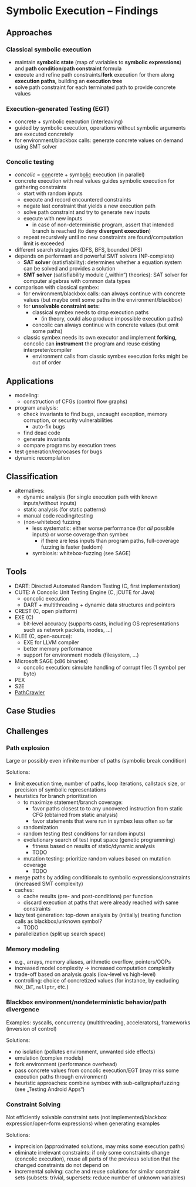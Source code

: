 # Symbolic Execution – Findings

## Approaches

### Classical symbolic execution

- maintain **symbolic state** (map of variables to **symbolic expressions**) and **path condition**/**path constraint** formula
- execute and refine path constraints/**fork** execution for them along **execution paths,** building an **execution tree**
- solve path constraint for each terminated path to provide concrete values

### Execution-generated Testing (EGT)

- concrete + symbolic execution (interleaving)
- guided by symbolic execution, operations without symbolic arguments are executed concretely
- for environment/blackbox calls: generate concrete values on demand using SMT solver

### Concolic testing

- *concolic* = <u>con</u>crete + symb<u>olic</u> execution (in parallel)
- concrete execution with real values guides symbolic execution for gathering constraints
  - start with random inputs
  - execute and record encountered constraints
  - negate last constraint that yields a new execution path
  - solve path constraint and try to generate new inputs
  - execute with new inputs
    - in case of non-deterministic program, assert that intended branch is reached (to deny **divergent execution**)
  - repeat recursively until no new constraints are found/computation limit is exceeded
- different search strategies (DFS, BFS, bounded DFS)
- depends on performant and powerful SMT solvers (NP-complete)
  - **SAT solver** (satisfiability): determines whether a equation system can be solved and provides a solution
  - **SMT solver** (satisfiability module („within“) theories): SAT solver for computer algebras with common data types
- comparison with classical symbex:
  - for environment/blackbox calls: can always continue with concrete values (but maybe omit some paths in the environment/blackbox)
  - for **unsolvable constraint sets:**
    - classical symbex needs to drop execution paths
      - (in theory, could also produce impossible execution paths)
    - concolic can always continue with concrete values (but omit some paths)
  - classic symbex needs its own executor and implement **forking,** concolic can **instrument** the program and reuse existing interpreter/compiler
    - environment calls from classic symbex execution forks might be out of order

## Applications

- modeling:
  - construction of CFGs (control flow graphs)
- program analysis:
  - check invariants to find bugs, uncaught exception, memory corruption, or security vulnerabilities
    - auto-fix bugs
  - find dead code
  - generate invariants
  - compare programs by execution trees
- test generation/reprocases for bugs
- dynamic recompilation

## Classification

- alternatives:
  - dynamic analysis (for single execution path with known inputs/without inputs)
  - static analysis (for static patterns)
  - manual code reading/testing
  - (non-whitebox) fuzzing
    - less systematic: either worse performance (for *all* possible inputs) or worse coverage than symbex
      - if there are less inputs than program paths, full-coverage fuzzing is faster (seldom)
    - symbiosis: whitebox-fuzzing (see SAGE)

## Tools

- DART: Directed Automated Random Testing (C, first implementation)
- CUTE: A Concolic Unit Testing Engine (C, jCUTE for Java)
  - concolic execution
  - DART + multithreading + dynamic data structures and pointers
- CREST (C, open platform)
- EXE (C)
  - bit-level accuracy (supports casts, including OS representations such as network packets, inodes, …)
- KLEE (C, open-source):
  - EXE for LLVM compiler
  - better memory performance
  - support for environment models (filesystem, …)
- Microsoft SAGE (x86 binaries)
  - concolic execution: simulate handling of corrupt files (1 symbol per byte)
- PEX
- S2E
- [PathCrawler](http://pathcrawler-online.com:8080/)

## Case Studies



## Challenges

### Path explosion

Large or possibly even infinite number of paths (symbolic break condition)

Solutions:
- limit execution time, number of paths, loop iterations, callstack size, or precision of symbolic representations
- heuristics for branch prioritization
  - to maximize statement/branch coverage:
    - favor paths closest to to any uncovered instruction from static CFG (obtained from static analysis)
    - favor statements that were run in symbex less often so far
  - randomization
  - random testing (test conditions for random inputs)
  - evolutionary search of test input space (genetic programming)
    - fitness based on results of static/dynamic analysis
    - TODO
  - mutation testing: prioritize random values based on mutation coverage
    - TODO
- merge paths by adding conditionals to symbolic expressions/constraints (increased SMT complexity)
- caches:
  - cache results (pre- and post-conditions) per function
  - discard execution at paths that were already reached with same constraints
- lazy test generation: top-down analysis by (initially) treating function calls as blackbox/unknown symbol?
  - TODO
- parallelization (split up search space)

### Memory modeling

- e.g., arrays, memory aliases, arithmetic overflow, pointers/OOPs
- increased model complexity -> increased computation complexity
- trade-off based on analysis goals (low-level vs high-level)
- controlling: choice of concretized values (for instance, by excluding `MAX_INT`, `nullptr`, etc.)

### Blackbox environment/nondeterministic behavior/path divergence

Examples: syscalls, concurrency (multithreading, accelerators), frameworks (inversion of control)

Solutions:

- no isolation (pollutes environment, unwanted side effects)
- emulation (complex models)
- fork environment (performance overhead)
- pass concrete values from concolic execution/EGT (may miss some execution paths through environment)
- heuristic approaches: combine symbex with sub-callgraphs/fuzzing (see „Testing Android Apps“)

### Constraint Solving

Not efficiently solvable constraint sets (not implemented/blackbox expression/open-form expressions) when generating examples

Solutions:

- imprecision (approximated solutions, may miss some execution paths)
- eliminate irrelevant constraints: if only some constraints change (concolic execution), reuse all parts of the previous solution that the changed constraints do not depend on
- incremental solving: cache and reuse solutions for similar constraint sets (subsets: trivial, supersets: reduce number of unknown variables)

